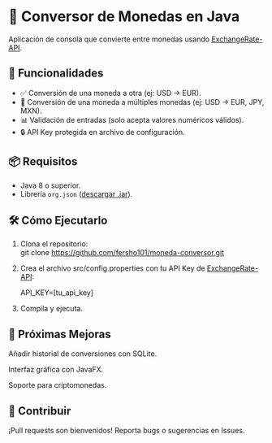 # 💱 Conversor de Monedas en Java  

Aplicación de consola que convierte entre monedas usando [ExchangeRate-API](https://www.exchangerate-api.com/).  

## 🚀 Funcionalidades  
- ✅ Conversión de una moneda a otra (ej: USD → EUR).  
- 🔄 Conversión de una moneda a múltiples monedas (ej: USD → EUR, JPY, MXN).  
- 📊 Validación de entradas (solo acepta valores numéricos válidos).  
- 🔒 API Key protegida en archivo de configuración.  

## 📦 Requisitos  
- Java 8 o superior.  
- Librería `org.json` ([descargar .jar](https://repo1.maven.org/maven2/org/json/json/20231013/json-20231013.jar)).  

## 🛠 Cómo Ejecutarlo  
1. Clona el repositorio:    
   git clone https://github.com/fersho101/moneda-conversor.git
2. Crea el archivo src/config.properties con tu API Key de [ExchangeRate-API](https://www.exchangerate-api.com/):

   API_KEY=[tu_api_key]
   
4. Compila y ejecuta.

## 📌 Próximas Mejoras
Añadir historial de conversiones con SQLite.

Interfaz gráfica con JavaFX.

Soporte para criptomonedas.

## 🤝 Contribuir
¡Pull requests son bienvenidos! Reporta bugs o sugerencias en Issues.
